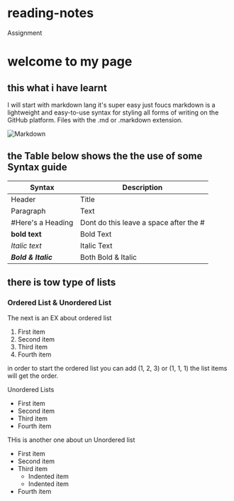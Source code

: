 # reading-notes
Assignment 



# welcome to my page
## this what i have learnt
I will start with markdown lang it's super easy just foucs
markdown is a lightweight and easy-to-use syntax for styling all forms of writing on the GitHub platform.
Files with the .md or      .markdown extension.

![Markdown](https://d33v4339jhl8k0.cloudfront.net/docs/assets/545804d8e4b09c5ca72525ce/images/5bfffa1304286304a71cca67/file-HkUrvqZYBI.png)

## the Table below shows the the use of some Syntax guide


Syntax | Description
------------ | -------------
Header | Title
Paragraph | Text
#Here's a Heading | Dont do this leave a space after the #
**bold text** | Bold Text
*Italic text* | Italic Text
***Bold & Italic*** | Both Bold & Italic



## there is tow type of lists 

### Ordered List & Unordered List
The next is an EX about ordered list 
1. First item
2. Second item
3. Third item
4. Fourth item

in order to start the ordered list you can add (1, 2, 3) or (1, 1, 1) the list items will get the order.


Unordered Lists
- First item
- Second item
- Third item
- Fourth item



THis is another one about un Unordered list
- First item
- Second item
- Third item
    - Indented item
    - Indented item
- Fourth item
